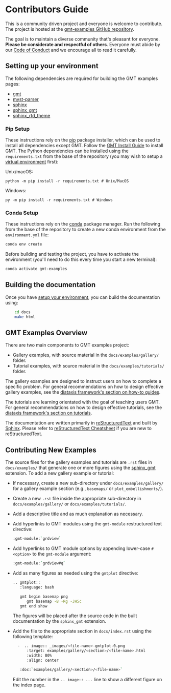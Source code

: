 # Contributors Guide

This is a community driven project and everyone is welcome to contribute. The
project is hosted at the [gmt-examples GitHub repository](https://github.com/GenericMappingTools/gmt-examples).

The goal is to maintain a diverse community that's pleasant for everyone.
**Please be considerate and respectful of others**. Everyone must abide by our
[Code of Conduct](https://github.com/GenericMappingTools/gmt-examples/blob/main/CODE_OF_CONDUCT.md)
and we encourage all to read it carefully.

## Setting up your environment

The following dependencies are required for building the GMT examples pages:

- [gmt](https://docs.generic-mapping-tools.org/latest/#)
- [myst-parser](https://myst-parser.readthedocs.io/en/latest/)
- [sphinx](https://www.sphinx-doc.org/en/master/)
- [sphinx_gmt](https://www.generic-mapping-tools.org/sphinx_gmt/latest/)
- [sphinx_rtd_theme](https://sphinx-rtd-theme.readthedocs.io/en/stable/installing.html)

### Pip Setup

These instructions rely on the [pip](https://pip.pypa.io/en/stable/) package
installer, which can be used to install all dependencies except GMT.
Follow the [GMT Install Guide](https://github.com/GenericMappingTools/gmt/blob/master/INSTALL.md)
to install GMT. The Python dependencies can be installed using the
`requirements.txt` from the base of the repository (you may wish to setup a
[virtual environment](https://packaging.python.org/en/latest/guides/installing-using-pip-and-virtual-environments/#creating-a-virtual-environment) first):

Unix/macOS:
```
python -m pip install -r requirements.txt # Unix/MacOS
```

Windows:
```
py -m pip install -r requirements.txt # Windows
```


### Conda Setup

These instructions rely on the [conda](https://docs.conda.io/en/latest/) package
manager. Run the following from the base of the repository to create a new conda
environment from the `environment.yml` file:

```bash
conda env create
```

Before building and testing the project, you have to activate the environment
(you'll need to do this every time you start a new terminal):

```bash
conda activate gmt-examples
```

## Building the documentation

Once you have [setup your environment](#setting-up-your-environment), you can
build the documentation using:

```bash
    cd docs
    make html
```

## GMT Examples Overview

There are two main components to GMT examples project:

* Gallery examples, with source material in the `docs/examples/gallery/` folder.
* Tutorial examples, with source material in the `docs/examples/tutorials/` folder.

The gallery examples are designed to instruct users on how to complete a specific
problem. For general recommendations on how to design effective gallery examples,
see the [diataxis framework's section on how-to guides](https://diataxis.fr/how-to-guides/).

The tutorials are learning orientated with the goal of teaching users GMT. For
general recommendations on how to design effective tutorials, see the
[diataxis framework's section on tutorials](https://diataxis.fr/tutorials/).

The documentation are written primarily in
[reStructuredText](https://docutils.sourceforge.io/rst.html) and built by
[Sphinx](http://www.sphinx-doc.org/). Please refer to
[reStructuredText Cheatsheet](https://docs.generic-mapping-tools.org/latest/devdocs/rst-cheatsheet.html)
if you are new to reStructuredText.

## Contributing New Examples

The source files for the gallery examples and tutorials are `.rst` files in
`docs/examples/` that generate one or more figures using the
[sphinx_gmt](https://www.generic-mapping-tools.org/sphinx_gmt/latest/)
extension. To add a new gallery example or tutorial:

* If necessary, create a new sub-directory under `docs/examples/gallery/` for a
  gallery example section (e.g., `basemaps/` or `plot_embellishments/`).
* Create a new `.rst` file inside the appropriate sub-directory in
  `docs/examples/gallery/` or `docs/examples/tutorials/`.
* Add a descriptive title and as much explanation as necessary.
* Add hyperlinks to GMT modules using the `gmt-module` restructured text directive:

  ```bash
  :gmt-module:`grdview`
  ```

* Add hyperlinks to GMT module options by appending lower-case `#<option>` to
  the `gmt-module` argument:

  ```bash
  :gmt-module:`grdview#q`
  ```

* Add as many figures as needed using the `gmtplot` directive:

  ```bash
  .. gmtplot::
     :language: bash

     gmt begin basemap png
        gmt basemap -B -Rg -JH5c
     gmt end show

  ```

  The figures will be placed after the source code in the built documentation
  by the `sphinx_gmt` extension.

* Add the file to the appropriate section in `docs/index.rst` using the following
  template:

  ```bash
    -  .. image:: _images/<file-name>-gmtplot-0.png
        :target: examples/gallery/<section>/<file-name>.html
        :width: 80%
        :align: center

     :doc:`examples/gallery/<section>/<file-name>`
  ```

  Edit the number in the `.. image:: ...` line to show a different figure on the
  index page.
